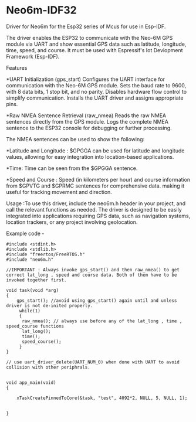 # Neo6m-IDF32
Driver for Neo6m for the Esp32 series of Mcus for use in Esp-IDF.


The driver enables the ESP32 to communicate with the Neo-6M GPS module via UART and show essential GPS data such as latitude, longitude, time, speed, and course. It must be used with Espressif's Iot Devlopment Framework (Esp-IDF).

Features

*UART Initialization (gps_start) Configures the UART interface for communication with the Neo-6M GPS module. Sets the baud rate to 9600, with 8 data bits, 1 stop bit, and no parity. Disables hardware flow control to simplify communication. Installs the UART driver and assigns appropriate pins.

*Raw NMEA Sentence Retrieval (raw_nmea) Reads the raw NMEA sentences directly from the GPS module. Logs the complete NMEA sentence to the ESP32 console for debugging or further processing.

The NMEA sentences can be used to show the following:

*Latitude and Longitude : $GPGGA can be used for latitude and longitude values, allowing for easy integration into location-based applications.

*Time: Time can be seen from the  $GPGGA sentence.

*Speed and Course : Speed (in kilometers per hour) and course information from $GPVTG and $GPRMC sentences for comprehensive data. making it useful for tracking movement and direction.

Usage :To use this driver, include the neo6m.h header in your project, and call the relevant functions as needed. The driver is designed to be easily integrated into applications requiring GPS data, such as navigation systems, location trackers, or any project involving geolocation.


Example code - 

```
#include <stdint.h>
#include <stdlib.h>
#include "freertos/FreeRTOS.h"
#include "neo6m.h"

//IMPORTANT : Always invoke gps_start() and then raw_nmea() to get correct lat_long , speed and course data. Both of them have to be invoked together first.

void task(void *arg)
{
	gps_start(); //avoid using gps_start() again until and unless driver is not de-inited properly.
	 while(1)
	 {
	  raw_nmea(); // always use before any of the lat_long , time , speed_course functions
	  lat_long();
	  time();
	  speed_course();
     }
}

// use uart_driver_delete(UART_NUM_0) when done with UART to avoid collision with other periphrals.


void app_main(void)
{
    
    xTaskCreatePinnedToCore(&task, "test", 4092*2, NULL, 5, NULL, 1);
    
    
}
```



